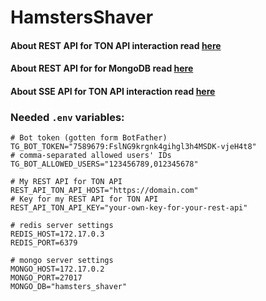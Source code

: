 # HamstersShaver

#### About REST API for TON API interaction read [here](./rest_api/README.md)
#### About REST API for for MongoDB read [here](./rest_api_mongo/README.md)
#### About SSE API for TON API interaction read [here](./sse_api/README.md)

### Needed `.env` variables:

```dotenv
# Bot token (gotten form BotFather)
TG_BOT_TOKEN="7589679:FslNG9krgnk4gihgl3h4MSDK-vjeH4t8"
# comma-separated allowed users' IDs
TG_BOT_ALLOWED_USERS="123456789,012345678"

# My REST API for TON API
REST_API_TON_API_HOST="https://domain.com"
# Key for my REST API for TON API
REST_API_TON_API_KEY="your-own-key-for-your-rest-api"

# redis server settings
REDIS_HOST=172.17.0.3
REDIS_PORT=6379

# mongo server settings
MONGO_HOST=172.17.0.2
MONGO_PORT=27017
MONGO_DB="hamsters_shaver"

```
